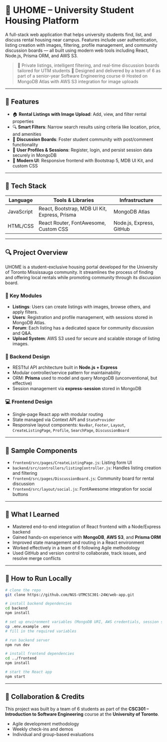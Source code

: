 # 🏡 UHOME – University Student Housing Platform

A full-stack web application that helps university students find, list, and discuss rental housing near campus. Features include user authentication, listing creation with images, filtering, profile management, and community discussion boards — all built using modern web tools including React, Node.js, Prisma ORM, and AWS S3.

> 🔐 Private listings, intelligent filtering, and real-time discussion boards tailored for UTM students
> 🧠 Designed and delivered by a team of 6 as part of a senior-year Software Engineering course
> 🌐 Hosted on MongoDB Atlas with AWS S3 integration for image uploads

---

## 🚀 Features

* 🏠 **Rental Listings with Image Upload**: Add, view, and filter rental properties
* 🔍 **Smart Filters**: Narrow search results using criteria like location, price, and amenities
* 💬 **Discussion Boards**: Foster student community with post/comment functionality
* 👥 **User Profiles & Sessions**: Register, login, and persist session data securely in MongoDB
* 🎨 **Modern UI**: Responsive frontend with Bootstrap 5, MDB UI Kit, and custom CSS

---

## 🧱 Tech Stack

| Language   | Tools & Libraries                             | Infrastructure           |
| ---------- | --------------------------------------------- | ------------------------ |
| JavaScript | React, Bootstrap, MDB UI Kit, Express, Prisma | MongoDB Atlas            |
| HTML/CSS   | React Router, FontAwesome, Custom CSS         | Node.js, Express, GitHub |

---

## 🔍 Project Overview

UHOME is a student-exclusive housing portal developed for the University of Toronto Mississauga community. It streamlines the process of finding and offering local rentals while promoting community through its discussion board.

### 🧭 Key Modules

* **Listings**: Users can create listings with images, browse others, and apply filters.
* **Users**: Registration and profile management, with sessions stored in MongoDB Atlas.
* **Forum**: Each listing has a dedicated space for community discussion and Q\&A.
* **Upload System**: AWS S3 used for secure and scalable storage of listing images.

### 🧩 Backend Design

* RESTful API architecture built in **Node.js + Express**
* Modular controller/service pattern for maintainability
* ORM: **Prisma** used to model and query MongoDB (unconventional, but effective)
* Session management via **express-session** stored in MongoDB

### 💻 Frontend Design

* Single-page React app with modular routing
* State managed via Context API and `StateProvider`
* Responsive layout components: `NavBar`, `Footer`, `Layout`, `CreateListingPage`, `Profile`, `SearchPage`, `DiscussionBoard`

---

## 📸 Sample Components

* `frontend/src/pages/CreateListingPage.js`: Listing form UI
* `backend/src/controllers/listingController.js`: Handles listing creation and filtering
* `frontend/src/pages/DiscussionBoard.js`: Community board for rental discussion
* `frontend/src/layout/social.js`: FontAwesome integration for social buttons

---

## 🧠 What I Learned

* Mastered end-to-end integration of React frontend with a Node/Express backend
* Gained hands-on experience with **MongoDB**, **AWS S3**, and **Prisma ORM**
* Improved state management and routing in a React environment
* Worked effectively in a team of 6 following Agile methodology
* Used GitHub and version control to collaborate, track issues, and resolve merge conflicts

---

## 🏁 How to Run Locally

```bash
# clone the repo
git clone https://github.com/NGS-UTMCSC301-24W/web-app.git

# install backend dependencies
cd backend
npm install

# set up environment variables (MongoDB URI, AWS credentials, session secret)
cp .env.example .env
# fill in the required variables

# run backend server
npm run dev
```

```bash
# install frontend dependencies
cd ../frontend
npm install

# start the React app
npm start
```

---

## 🤝 Collaboration & Credits

This project was built by a team of 6 students as part of the **CSC301 – Introduction to Software Engineering** course at the **University of Toronto**.

* Agile development methodology
* Weekly check-ins and demos
* Individual and group-based evaluations
